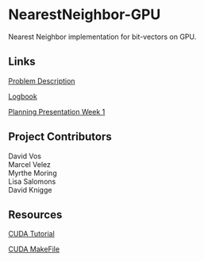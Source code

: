 # NearestNeighbor-GPU

Nearest Neighbor implementation for bit-vectors on GPU.

## Links

[Problem Description](https://drive.google.com/open?id=1o0gxEuTdoXLx3JM0cvo5HXUtKQchJFPy)

[Logbook](https://drive.google.com/open?id=1Q8wcZbM0dZzSfEVHXQMdTa5sxocvFG56841T0sU2XC0)

[Planning Presentation Week 1](https://docs.google.com/presentation/d/1goepWe7LQjIQRjx-BzNwC8V4Q_havuwj3x2NHc1W_JY/edit?usp=sharing)

## Project Contributors

David Vos  
Marcel Velez  
Myrthe Moring  
Lisa Salomons  
David Knigge

## Resources

[CUDA Tutorial](http://www.nvidia.com/docs/IO/116711/sc11-cuda-c-basics.pdf)

[CUDA MakeFile](https://stackoverflow.com/questions/1607015/how-should-a-very-simple-makefile-look-like-for-cuda-compiling-under-linux)

